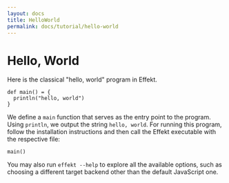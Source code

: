 ```yaml
---
layout: docs
title: HelloWorld
permalink: docs/tutorial/hello-world
---
```


# Hello, World

Here is the classical "hello, world" program in Effekt.

```
def main() = {
  println("hello, world")
}
```

We define a `main` function that serves as the entry point to the program. Using `println`, we output the string `hello, world`. For running this program, follow the installation instructions and then call the Effekt executable with the respective file:

```effekt:repl
main()
```

You may also run `effekt --help` to explore all the available options, such as choosing a different target backend other than the default JavaScript one.
